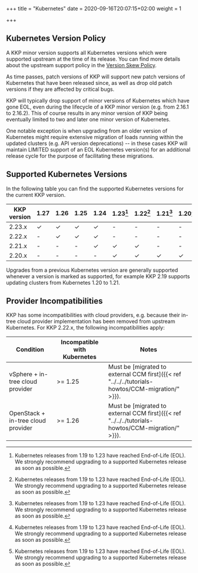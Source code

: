 +++
title = "Kubernetes"
date = 2020-09-16T20:07:15+02:00
weight = 1

+++

## Kubernetes Version Policy

A KKP minor version supports all Kubernetes versions which were supported upstream
at the time of its release. You can find more details about the upstream support
policy in the [Version Skew Policy](https://kubernetes.io/docs/setup/release/version-skew-policy/#supported-versions).

As time passes, patch versions of KKP will support new patch versions of Kubernetes
that have been released since, as well as drop old patch versions if they are
affected by critical bugs.

KKP will typically drop support of minor versions of Kubernetes which have gone EOL,
even during the lifecycle of a KKP minor version (e.g. from 2.16.1 to 2.16.2).
This of course results in any minor version of KKP being eventually limited to two
and later one minor version of Kubernetes.

One notable exception is when upgrading from an older version of Kubernetes might
require extensive migration of loads running within the updated clusters (e.g. API
version deprecations) -- in these cases KKP will maintain LIMITED support of an EOL
Kubernetes version(s) for an additional release cycle for the purpose of facilitating
these migrations.

## Supported Kubernetes Versions

In the following table you can find the supported Kubernetes versions for the
current KKP version.

| KKP version          | 1.27 | 1.26 | 1.25 | 1.24 | 1.23[^2]| 1.22[^2] | 1.21[^2] | 1.20[^2] | 1.19[^2] |
| -------------------  | ---- | ---- | ---- | ---- | ------- | -------- | -------- | -------- | -------- |
| 2.23.x               | ✓    | ✓    | ✓    | ✓    | -       | -        | -        | -        | -        |
| 2.22.x               | -    | ✓    | ✓    | ✓    | -       | -        | -        | -        | -        |
| 2.21.x               | -    | -    | -    | ✓    | ✓       | ✓        | -        | -        | -        |
| 2.20.x               | -    | -    | -    | -    | ✓       | ✓        | ✓        | ✓        | -        |


[^2]: Kubernetes releases from 1.19 to 1.23 have reached End-of-Life (EOL). We strongly recommend upgrading to a supported Kubernetes release as soon as possible.

Upgrades from a previous Kubernetes version are generally supported whenever a version is marked as supported, for example KKP 2.19 supports updating clusters from Kubernetes 1.20 to 1.21.

## Provider Incompatibilities

KKP has some incompatibilities with cloud providers, e.g. because their in-tree cloud provider
implementation has been removed from upstream Kubernetes. For KKP 2.22.x, the following incompatibilities
apply:

| Condition                          | Incompatible with Kubernetes | Notes                                                                                             |
| ---------------------------------- | ---------------------------- | ------------------------------------------------------------------------------------------------- |
| vSphere + in-tree cloud provider   | >= 1.25                      | Must be [migrated to external CCM first]({{< ref "../../../tutorials-howtos/CCM-migration/" >}}). |
| OpenStack + in-tree cloud provider | >= 1.26                      | Must be [migrated to external CCM first]({{< ref "../../../tutorials-howtos/CCM-migration/" >}}). |
